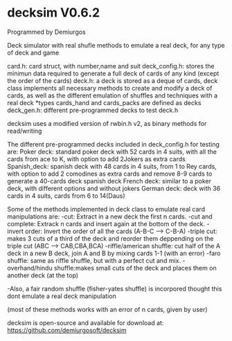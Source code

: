 decksim V0.6.2
==============
Programmed by Demiurgos

Deck simulator with real shufle methods to emulate a real deck, for any type of deck and game

card.h: card struct, with number,name and suit
deck_config.h: stores the minimun data required to generate a full deck of cards of any kind (except the order of the cards)
deck.h: a deck is stored as a deque of cards, deck class implements all necessary methods to create and modify a deck of cards, as well as the different emulation of shuffles and techniques with a real deck
*types cards_hand and cards_packs are defined as decks
deck_gen.h: different pre-programmed decks to test deck.h

decksim uses a modified version of rwbin.h v2, as binary methods for read/writing

The different pre-programmed decks included in deck_config.h for testing are:
Poker deck: standard poker deck with 52 cards in 4 suits, with all the cards from ace to K, with option to add 2Jokers as extra cards
Spanish_deck: spanish deck with 48 cards in 4 suits, from 1 to Rey cards, with option to add 2 comodines as extra cards and remove 8-9 cards to generate a 40-cards deck spanish deck
French deck: similar to a poker deck, with different options and without jokers
German deck: deck with 36 cards in 4 suits, cards from 6 to 14(Daus)


Some of the methods implemented in deck class to emulate real card manipulations are:
-cut: Extract in a new deck the first n cards.
-cut and complete: Extrack n cards and insert again at the bottom of the deck.
-invert order: Invert the order of all the cards (A-B-C --> C-B-A)
-triple cut: makes 3 cuts of a third of the deck and reorder them deppending on the triple cut (ABC --> CAB,CBA,BCA)
-riffle/american shuffle: cut half of the A deck in a new B deck, join A and B by mixing cards 1-1 (with an error)
-faro shuffle: same as riffle shuffle, but with a perfect cut and mix.
-overhand/hindu shuffle:makes small cuts of the deck and places them on another deck (at the top)

-Also, a fair random shuffle (fisher-yates shuffle) is incorpored thought this dont emulate a real deck manipulation

(most of these methods works with an error of n cards, given by user)


decksim is open-source and available for download at:
https://github.com/demiurgosoft/decksim
